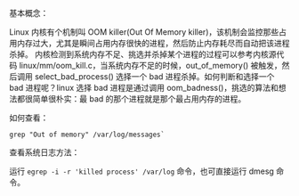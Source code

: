 基本概念：

Linux 内核有个机制叫 OOM killer(Out Of Memory killer)，该机制会监控那些占用内存过大，尤其是瞬间占用内存很快的进程，然后防止内存耗尽而自动把该进程杀掉。
内核检测到系统内存不足、挑选并杀掉某个进程的过程可以参考内核源代码 linux/mm/oom_kill.c，当系统内存不足的时候，out_of_memory() 被触发，然后调用 select_bad_process() 
选择一个 bad 进程杀掉。如何判断和选择一个 bad 进程呢？linux 选择 bad 进程是通过调用 oom_badness()，挑选的算法和想法都很简单很朴实：最 bad 的那个进程就是那个最占用内存的进程。

如何查看：

```
grep "Out of memory" /var/log/messages`
```

查看系统日志方法：

运行 `egrep -i -r 'killed process' /var/log` 命令，也可直接运行 dmesg 命令。

